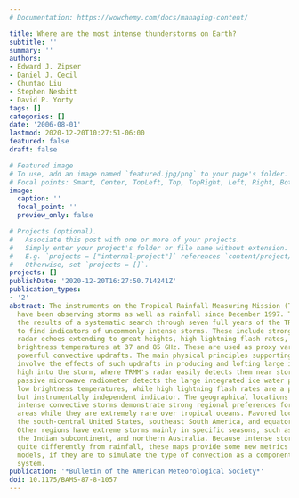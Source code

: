 ```yaml
---
# Documentation: https://wowchemy.com/docs/managing-content/

title: Where are the most intense thunderstorms on Earth?
subtitle: ''
summary: ''
authors:
- Edward J. Zipser
- Daniel J. Cecil
- Chuntao Liu
- Stephen Nesbitt
- David P. Yorty
tags: []
categories: []
date: '2006-08-01'
lastmod: 2020-12-20T10:27:51-06:00
featured: false
draft: false

# Featured image
# To use, add an image named `featured.jpg/png` to your page's folder.
# Focal points: Smart, Center, TopLeft, Top, TopRight, Left, Right, BottomLeft, Bottom, BottomRight.
image:
  caption: ''
  focal_point: ''
  preview_only: false

# Projects (optional).
#   Associate this post with one or more of your projects.
#   Simply enter your project's folder or file name without extension.
#   E.g. `projects = ["internal-project"]` references `content/project/deep-learning/index.md`.
#   Otherwise, set `projects = []`.
projects: []
publishDate: '2020-12-20T16:27:50.714241Z'
publication_types:
- '2'
abstract: The instruments on the Tropical Rainfall Measuring Mission (TRMM) satellite
  have been observing storms as well as rainfall since December 1997. This paper shows
  the results of a systematic search through seven full years of the TRMM database
  to find indicators of uncommonly intense storms. These include strong (> 40 dBZ)
  radar echoes extending to great heights, high lightning flash rates, and very low
  brightness temperatures at 37 and 85 GHz. These are used as proxy variables, indicating
  powerful convective updrafts. The main physical principles supporting this assertion
  involve the effects of such updrafts in producing and lofting large ice particles
  high into the storm, where TRMM's radar easily detects them near storm top. TRMM's
  passive microwave radiometer detects the large integrated ice water path as very
  low brightness temperatures, while high lightning flash rates are a physically related
  but instrumentally independent indicator. The geographical locations of these very
  intense convective storms demonstrate strong regional preferences for certain land
  areas while they are extremely rare over tropical oceans. Favored locations include
  the south-central United States, southeast South America, and equatorial Africa.
  Other regions have extreme storms mainly in specific seasons, such as the Sahel,
  the Indian subcontinent, and northern Australia. Because intense storms are distributed
  quite differently from rainfall, these maps provide some new metrics for global
  models, if they are to simulate the type of convection as a component of our climate
  system.
publication: '*Bulletin of the American Meteorological Society*'
doi: 10.1175/BAMS-87-8-1057
---
```

